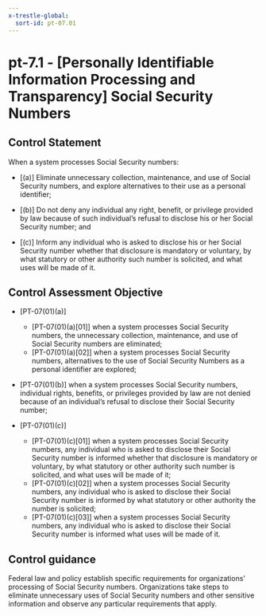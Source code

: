 ```yaml
---
x-trestle-global:
  sort-id: pt-07.01
---
```


# pt-7.1 - \[Personally Identifiable Information Processing and Transparency\] Social Security Numbers

## Control Statement

When a system processes Social Security numbers:

- \[(a)\] Eliminate unnecessary collection, maintenance, and use of Social Security numbers, and explore alternatives to their use as a personal identifier;

- \[(b)\] Do not deny any individual any right, benefit, or privilege provided by law because of such individual’s refusal to disclose his or her Social Security number; and

- \[(c)\] Inform any individual who is asked to disclose his or her Social Security number whether that disclosure is mandatory or voluntary, by what statutory or other authority such number is solicited, and what uses will be made of it.

## Control Assessment Objective

- \[PT-07(01)(a)\]

  - \[PT-07(01)(a)[01]\] when a system processes Social Security numbers, the unnecessary collection, maintenance, and use of Social Security numbers are eliminated;
  - \[PT-07(01)(a)[02]\] when a system processes Social Security numbers, alternatives to the use of Social Security Numbers as a personal identifier are explored;

- \[PT-07(01)(b)\] when a system processes Social Security numbers, individual rights, benefits, or privileges provided by law are not denied because of an individual’s refusal to disclose their Social Security number;

- \[PT-07(01)(c)\]

  - \[PT-07(01)(c)[01]\] when a system processes Social Security numbers, any individual who is asked to disclose their Social Security number is informed whether that disclosure is mandatory or voluntary, by what statutory or other authority such number is solicited, and what uses will be made of it;
  - \[PT-07(01)(c)[02]\] when a system processes Social Security numbers, any individual who is asked to disclose their Social Security number is informed by what statutory or other authority the number is solicited;
  - \[PT-07(01)(c)[03]\] when a system processes Social Security numbers, any individual who is asked to disclose their Social Security number is informed what uses will be made of it.

## Control guidance

Federal law and policy establish specific requirements for organizations’ processing of Social Security numbers. Organizations take steps to eliminate unnecessary uses of Social Security numbers and other sensitive information and observe any particular requirements that apply.
